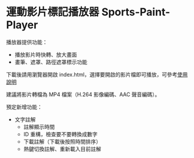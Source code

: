 # 運動影片標記播放器 Sports-Paint-Player

播放器提供功能：

* 播放影片時快轉、放大畫面
* 畫筆、遮罩、路徑遮罩標示功能

下載後請用瀏覽器開啟 index.html，選擇要開啟的影片檔即可播放，可參考[使用說明](https://github.com/ottokang/Sports-Paint-Player/wiki/%E4%BD%BF%E7%94%A8%E8%AA%AA%E6%98%8E "運動影片標記播放器使用說明")

建議將影片轉檔為 MP4 檔案（H.264 影像編碼、AAC 聲音編碼）。

預定新增功能：

* 文字註解
  + 註解顯示時間
  + ID 重構，檢查要不要轉換成數字
  + 下載註解（下載後按照時間排序）
  + 熱鍵切換註解、重新載入目前註解
